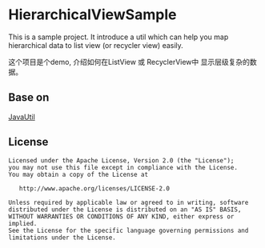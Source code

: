 # HierarchicalViewSample

This is a sample project. It introduce a util which can help you map hierarchical data to list view (or recycler view) easily.

这个项目是个demo, 介绍如何在ListView 或 RecyclerView中 显示层级复杂的数据。

## Base on
[JavaUtil][1]

[1]: https://github.com/jack-cook/JavaUtil

## License
    Licensed under the Apache License, Version 2.0 (the "License");
    you may not use this file except in compliance with the License.
    You may obtain a copy of the License at

       http://www.apache.org/licenses/LICENSE-2.0

    Unless required by applicable law or agreed to in writing, software
    distributed under the License is distributed on an "AS IS" BASIS,
    WITHOUT WARRANTIES OR CONDITIONS OF ANY KIND, either express or implied.
    See the License for the specific language governing permissions and
    limitations under the License.